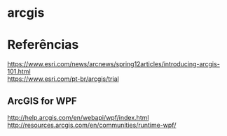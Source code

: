 # arcgis

# Referências
https://www.esri.com/news/arcnews/spring12articles/introducing-arcgis-101.html \
https://www.esri.com/pt-br/arcgis/trial

## ArcGIS for WPF
http://help.arcgis.com/en/webapi/wpf/index.html \
http://resources.arcgis.com/en/communities/runtime-wpf/
